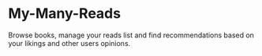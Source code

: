 # My-Many-Reads
Browse books, manage your reads list and find recommendations based on your likings and other users opinions.
